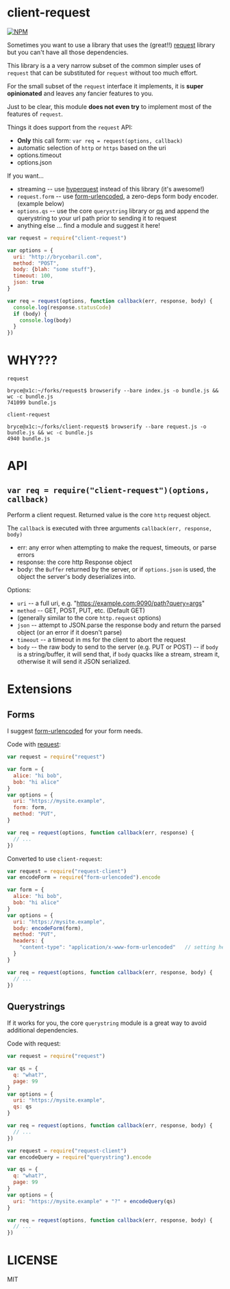 client-request
=====

[![NPM](https://nodei.co/npm/client-request.png)](https://nodei.co/npm/client-request/)

Sometimes you want to use a library that uses the (great!!) [request](http://npm.im/request) library but you can't have all those dependencies.

This library is a a very narrow subset of the common simpler uses of `request` that can be substituted for `request` without too much effort.

For the small subset of the `request` interface it implements, it is **super opinionated** and leaves any fancier features to you.

Just to be clear, this module **does not even try** to implement most of the features of `request`.

Things it does support from the `request` API:
* **Only** this call form: `var req = request(options, callback)`
* automatic selection of `http` or `https` based on the uri
* options.timeout
* options.json

If you want...
* streaming -- use [hyperquest](http://npm.im/hyperquest) instead of this library (it's awesome!)
* `request.form` -- use [form-urlencoded](https://www.npmjs.com/package/form-urlencoded), a zero-deps form body encoder. (example below)
* `options.qs` -- use the core `querystring` library or [qs](http://npm.im/qs) and append the querystring to your url path prior to sending it to request
* anything else ... find a module and suggest it here!


```javascript
var request = require("client-request")

var options = {
  uri: "http://brycebaril.com",
  method: "POST",
  body: {blah: "some stuff"},
  timeout: 100,
  json: true
}

var req = request(options, function callback(err, response, body) {
  console.log(response.statusCode)
  if (body) {
    console.log(body)
  }
})

```

WHY???
===

`request`
```
bryce@x1c:~/forks/request$ browserify --bare index.js -o bundle.js && wc -c bundle.js
741099 bundle.js
```

`client-request`
```
bryce@x1c:~/forks/client-request$ browserify --bare request.js -o bundle.js && wc -c bundle.js
4940 bundle.js
```

API
===

`var req = require("client-request")(options, callback)`
---

Perform a client request. Returned value is the core `http` request object.

The `callback` is executed with three arguments `callback(err, response, body)`
* err: any error when attempting to make the request, timeouts, or parse errors
* response: the core http Response object
* body: the `Buffer` returned by the server, or if `options.json` is used, the object the server's body deserializes into.

Options:
* `uri` -- a full uri, e.g. "https://example.com:9090/path?query=args"
* `method` -- GET, POST, PUT, etc. (Default GET)
* (generally similar to the core `http.request` options)
* `json` -- attempt to JSON.parse the response body and return the parsed object (or an error if it doesn't parse)
* `timeout` -- a timeout in ms for the client to abort the request
* `body` -- the raw body to send to the server (e.g. PUT or POST) -- if `body` is a string/buffer, it will send that, if `body` quacks like a stream, stream it, otherwise it will send it JSON serialized.

Extensions
===

Forms
---

I suggest [form-urlencoded](https://www.npmjs.com/package/form-urlencoded) for your form needs.

Code with [request](http://npm.im/request):
```js
var request = require("request")

var form = {
  alice: "hi bob",
  bob: "hi alice"
}
var options = {
  uri: "https://mysite.example",
  form: form,
  method: "PUT",
}

var req = request(options, function callback(err, response) {
  // ...
})
```

Converted to use `client-request`:

```js
var request = require("request-client")
var encodeForm = require("form-urlencoded").encode

var form = {
  alice: "hi bob",
  bob: "hi alice"
}
var options = {
  uri: "https://mysite.example",
  body: encodeForm(form),
  method: "PUT",
  headers: {
    "content-type": "application/x-www-form-urlencoded"   // setting headers is up to *you*
  }
}

var req = request(options, function callback(err, response, body) {
  // ...
})
```

Querystrings
---

If it works for you, the core `querystring` module is a great way to avoid additional dependencies.

Code with request:
```js
var request = require("request")

var qs = {
  q: "what?",
  page: 99
}
var options = {
  uri: "https://mysite.example",
  qs: qs
}

var req = request(options, function callback(err, response, body) {
  // ...
})
```

```js
var request = require("request-client")
var encodeQuery = require("querystring").encode

var qs = {
  q: "what?",
  page: 99
}
var options = {
  uri: "https://mysite.example" + "?" + encodeQuery(qs)
}

var req = request(options, function callback(err, response, body) {
  // ...
})
```

LICENSE
=======

MIT
